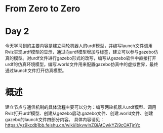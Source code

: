 # From Zero to Zero
# Day 2
今天学习到的主要内容是建立两轮机器人的urdf模型，并编写launch文件调用Rviz实现urdf模型的显示，通过向urdf模型增加<joint>与<collision>标签，建立可以参与gazebo仿真的模型。对urdf文件进行gazebo形式的改写，编写从gezebo软件中直接打开urdf的仿真环境模型，编写.world文件用来配置gazebo仿真中的虚拟世界，最终通过launch文件打开仿真模型。
# 概述
建立节点与通信机制的具体流程主要可以分为：编写两轮机器人urdf模型、调用Rviz打开urdf模型、创建从gezebo启动.gazebo文件、创建.world文件、创建gazebo的launch文件四部分内容。
具体内容请见：https://yz9kcdb1bb.feishu.cn/wiki/IbkvwInZQiAtCwkYZj9cOATjnYc
